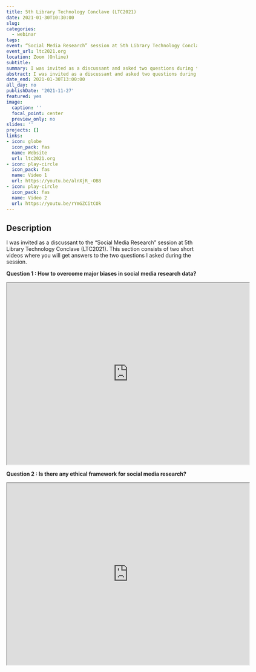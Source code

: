 ```yaml
---
title: 5th Library Technology Conclave (LTC2021)​​
date: 2021-01-30T10:30:00
slug:
categories:
  - webinar
tags:
event: “Social Media Research” session at 5th Library Technology Conclave (LTC2021)​​
event_url: ltc2021.org
location: Zoom (Online)
subtitle:
summary: I was invited as a discussant and asked two questions during the session.
abstract: I was invited as a discussant and asked two questions during the session.
date_end: 2021-01-30T13:00:00
all_day: no
publishDate: '2021-11-27'
featured: yes
image:
  caption: ''
  focal_point: center
  preview_only: no
slides: ''
projects: []
links:
- icon: globe
  icon_pack: fas
  name: Website
  url: ltc2021.org
- icon: play-circle
  icon_pack: fas
  name: Video 1
  url: https://youtu.be/alnXjR_-OB8
- icon: play-circle
  icon_pack: fas
  name: Video 2
  url: https://youtu.be/rYmGZCitCOk
---
```


<script src="{{< blogdown/postref >}}index_files/fitvids/fitvids.min.js"></script>

## Description
I was invited as a discussant to the “Social Media Research” session at 5th Library Technology Conclave (LTC2021)​​. This section consists of two short videos where you will get answers to the two questions I asked during the session.

**Question 1 : How to overcome major biases in social media research data?**

<iframe src="https://youtube.com/embed/alnXjR_-OB8" width="640" height="480" allow="autoplay"></iframe>

**Question 2 : Is there any ethical framework for social media research?**

<iframe src="https://youtube.com/embed/rYmGZCitCOk" width="640" height="480" allow="autoplay"></iframe>
